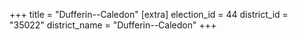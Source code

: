 +++
title = "Dufferin--Caledon"
[extra]
election_id = 44
district_id = "35022"
district_name = "Dufferin--Caledon"
+++
